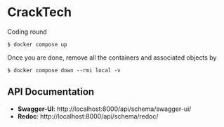 # CrackTech
Coding round


```
$ docker compose up
```

Once you are done, remove all the containers and associated objects by
```
$ docker compose down --rmi local -v
```

## API Documentation

* **Swagger-UI**: http://localhost:8000/api/schema/swagger-ui/
* **Redoc**: http://localhost:8000/api/schema/redoc/